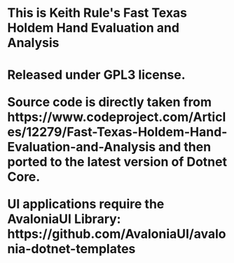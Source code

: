 <h1>This is Keith Rule's Fast Texas Holdem Hand Evaluation and Analysis<h1>
 
<p>Released under GPL3 license.</p>

<p>
Source code is directly taken from https://www.codeproject.com/Articles/12279/Fast-Texas-Holdem-Hand-Evaluation-and-Analysis and then ported to the latest version of Dotnet Core.
</p>

<p>
UI applications require the AvaloniaUI Library: https://github.com/AvaloniaUI/avalonia-dotnet-templates
 </p>
 
